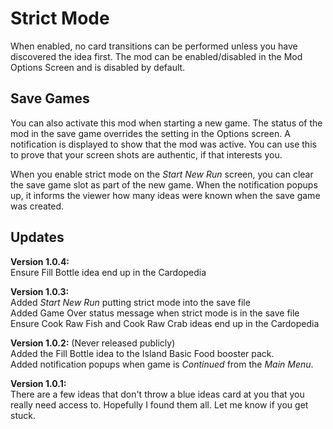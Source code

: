 # Strict Mode
When enabled, no card transitions can be performed unless you have discovered the idea first.
The mod can be enabled/disabled in the Mod Options Screen and is disabled by default.

## Save Games
You can also activate this mod when starting a new game. The status of the mod in the save game overrides the setting in the Options screen.
A notification is displayed to show that the mod was active. You can use this to prove that your screen shots are authentic, if that interests you.

When you enable strict mode on the *Start New Run* screen, you can clear the save game slot as part of the new game.
When the notification popups up, it informs the viewer how many ideas were known when the save game was created.

## Updates
**Version 1.0.4:**<br/> 
Ensure Fill Bottle idea end up in the Cardopedia

**Version 1.0.3:**<br/> 
Added *Start New Run* putting strict mode into the save file<br/>
Added Game Over status message when strict mode is in the save file<br/>
Ensure Cook Raw Fish and Cook Raw Crab ideas end up in the Cardopedia

**Version 1.0.2:** (Never released publicly)<br/>
Added the Fill Bottle idea to the Island Basic Food booster pack.<br/>
Added notification popups when game is *Continued* from the *Main Menu*.

**Version 1.0.1:**<br/>
There are a few ideas that don't throw a blue ideas card at you that you really need access to. Hopefully I found them all. Let me know if you get stuck.
